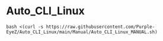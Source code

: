 # Auto_CLI_Linux

``bash <(curl -s https://raw.githubusercontent.com/Purple-EyeZ/Auto_CLI_Linux/main/Manual/Auto_CLI_Linux_MANUAL.sh)``
